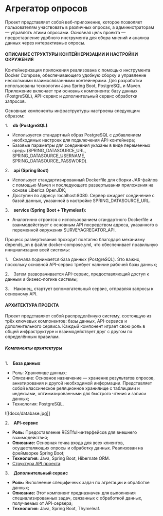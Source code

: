 # Агрегатор опросов

Проект представляет собой веб-приложение, которое позволяет пользователям участвовать в различных опросах, а администраторам — управлять этими опросами. Основная цель проекта — предоставление удобного инструмента для сбора мнений и анализа данных через интерактивные опросы.


#### **ОПИСАНИЕ СТРУКТУРЫ КОНТЕЙНЕРИЗАЦИИ И НАСТРОЙКИ ОКРУЖЕНИЯ**

Контейнеризация приложения реализована с помощью инструмента Docker Compose, обеспечивающего удобную сборку и управление несколькими взаимосвязанными контейнерами. Для разработки использованы технологии Java Spring Boot, PostgreSQL и Maven. Приложение включает три основных компонента: базу данных (PostgreSQL), API-сервис и дополнительный сервис обработки запросов.

Основные компоненты инфраструктуры настроены следующим образом:

1.    **db** **(PostgreSQL)**:
* Используется стандартный образ PostgreSQL с добавлением необходимых настроек для подключения API-контейнера;
* Базовые параметры для соединения указаны в виде переменных среды (SPRING_DATASOURCE_URL, SPRING_DATASOURCE_USERNAME, SPRING_DATASOURCE_PASSWORD).

2.    **api (Spring Boot)**
* Использует стандартизированный Dockerfile для сборки JAR-файлов с помощью Maven и последующего развертывания приложения на основе Liberica OpenJDK;
* Доступен по адресу: localhost:8080. Сервер ожидает соединение с базой данных, указанной в настройке SPRING_DATASOURCE_URL.

3.    **service (Spring Boot + Thymeleaf):**
* Аналогично строится с использованием стандартного Dockerfile и взаимодействует с основным API посредством адреса, указанного в переменной окружения SURVEYAGREGATOR_API.

  

Процесс развертывания проходит поэтапно благодаря механизму depends_on в файле docker-compose.yml, что обеспечивает правильную инициализацию всей системы:

1.    Сначала поднимается база данных (PostgreSQL). Это важно, поскольку основной API-сервис требует наличие рабочей базы данных;

2.    Затем разворачивается API-сервис, предоставляющий доступ к данным и бизнес-логике системы;

3.    Наконец, стартует вспомогательный сервис, отправляя запросы к основному API.

#### **АРХИТЕКТУРА ПРОЕКТА**

Проект представляет собой распределённую систему, состоящую из трёх ключевых компонентов: базы данных, API-сервиса и дополнительного сервиса. Каждый компонент играет свою роль в общей инфраструктуре и взаимодействует друг с другом по определённым правилам.

###### **Компоненты архитектуры**

1.    **База данных**
* Роль: Хранилище данных;
* Описание: Основное назначение — хранение результатов опросов, анкетирования и другой необходимой информации. Представляет собой классическое реляционное хранилище с таблицами и индексами, оптимизированными для быстрого чтения и записи данных;
* Технология: PostgreSQL.

![[docs/database.jpg]]

2.    **API‑сервис**
* **Роль:** Предоставление RESTful-интерфейсов для внешнего взаимодействия;
* **Описание:** Основная точка входа для всех клиентов, осуществляющих опросы и обработку данных. Реализован на фреймворке Spring Boot;
* **Технология:** Java, Spring Boot, Hibernate ORM.
* [Структура API проекта](https://systemsl.github.io/SurveyAgregator/)

3.    **Дополнительный сервис**
* **Роль:** Выполнение специфичных задач по агрегации и обработке данных;
* **Описание:** Этот компонент предназначен для выполнения специализированных задач, связанных с обработкой данных, получаемых от API-сервера;
* **Технология:** Java, Spring Boot, Thymeleaf.